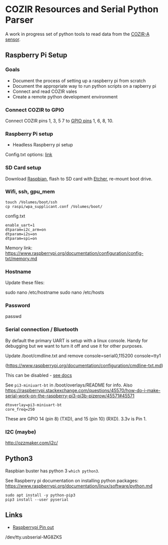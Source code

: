 # COZIR Resources and Serial Python Parser

A work in progress set of python tools to read data from the [COZIR-A sensor](https://www.digikey.com.au/product-detail/en/gas-sensing-solutions-ltd/COZIR-AH-1/2091-COZIR-AH-1-ND/9952878).

## Raspberry Pi Setup

### Goals

- Document the process of setting up a raspberry pi from scratch
- Document the appropriate way to run python scripts on a rapberry pi
- Connect and read COZIR vales
- Create a remote python development environment

### Connect COZIR to GPIO

Connect COZIR pins 1, 3, 5 7 to [GPIO pins](https://pinout.xyz/pinout/pin8_gpio14) 1, 6, 8, 10.

### Raspberry Pi setup

- Headless Raspberry pi setup

Config.txt options: [link](https://github.com/raspberrypi/documentation/tree/master/configuration/config-txt)

### SD Card setup

Download [Raspbian](https://www.raspberrypi.org/downloads/raspbian/), flash to SD card with [Etcher](https://www.balena.io/etcher/), re-mount boot drive. 

### Wifi, ssh, gpu_mem

```
touch /Volumes/boot/ssh
cp raspi/wpa_supplicant.conf /Volumes/boot/
```

config.txt

```
enable_uart=1
dtparam=i2c_arm=on
dtparam=i2s=on
dtparam=spi=on
```

Memory link: https://www.raspberrypi.org/documentation/configuration/config-txt/memory.md

### Hostname

Update these files:

sudo nano /etc/hostname
sudo nano /etc/hosts

### Password

passwd 

### Serial connection / Bluetooth

By default the primary UART is setup with a linux console. Handy for debugging but we want to turn it off and use it for other purposes. 

Update /boot/cmdline.txt and remove console=serial0,115200 console=tty1

(https://www.raspberrypi.org/documentation/configuration/cmdline-txt.md)

This can be disabled - [see docs](https://github.com/raspberrypi/documentation/blob/master/configuration/uart.md#disabling-linuxs-use-of-console-uart)

See `pi3-miniuart-bt` in /boot/overlays/README for info. Also https://raspberrypi.stackexchange.com/questions/45570/how-do-i-make-serial-work-on-the-raspberry-pi3-pi3b-pizerow/45571#45571

```
dtoverlay=pi3-miniuart-bt
core_freq=250
```

These are GPIO 14 (pin 8) (TXD), and 15 (pin 10) (RXD). 3.3v is Pin 1.

### I2C (maybe)

http://ozzmaker.com/i2c/

## Python3

Raspbian buster has python 3 `which python3`.

See Raspberry pi documentation on installing python packages: https://www.raspberrypi.org/documentation/linux/software/python.md

```
sudo apt install -y python-pip3
pip3 install --user pyserial
```

## Links

- [Raspberrypi Pin out](https://pinout.xyz)

/dev/tty.usbserial-MG8ZKS


